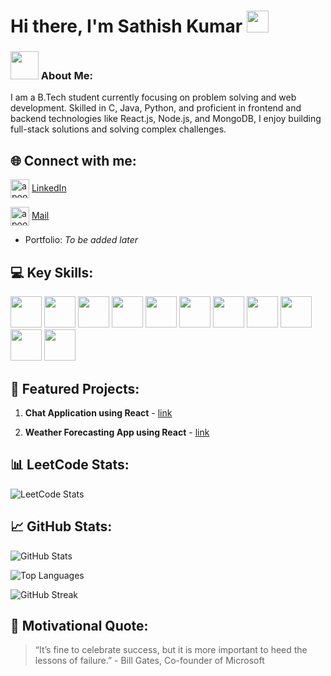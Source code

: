 # Hi there, I'm Sathish Kumar <img src="https://github.com/TheDudeThatCode/TheDudeThatCode/blob/master/Assets/Hi.gif" width="35" />

### <img src="https://github.com/TheDudeThatCode/TheDudeThatCode/blob/master/Assets/Developer.gif" width="45" /> About Me:
I am a B.Tech student currently focusing on problem solving and web development. Skilled in C, Java, Python, and proficient in frontend and backend technologies like React.js, Node.js, and MongoDB, I enjoy building full-stack solutions and solving complex challenges.

## 🌐 Connect with me:
<a href="https://www.linkedin.com/in/sathish-kumar2004" target="_blank"><img align="center" src="https://static.vecteezy.com/system/resources/previews/016/716/470/non_2x/linkedin-icon-free-png.png" alt="apoorvtyagi" height="30" width="30" /></a>&nbsp;[LinkedIn](https://www.linkedin.com/in/sathish-kumar2004)

<a href="mailto:sathishkumarvk227@gmail.com" target="_blank"><img align="center" src="https://img.icons8.com/color/48/gmail-new.png" alt="apoorvtyagi" height="30" width="30" /></a>&nbsp;[Mail](mailto:sathishkumarvk227@gmail.com)

- Portfolio: *To be added later*

## 💻 Key Skills:
<img height="50" width="50" src="https://img.icons8.com/color/48/000000/c-programming.png" /> <img height="50" width="50" src="https://img.icons8.com/color/48/000000/java-coffee-cup-logo.png" /> <img height="50" width="50" src="https://img.icons8.com/color/48/000000/python.png" /> <img height="50" width="50" src="https://img.icons8.com/color/48/000000/html-5.png" /> <img height="50" width="50" src="https://img.icons8.com/color/48/000000/css3.png" /> <img height="50" width="50" src="https://img.icons8.com/color/48/000000/sass.png"/> <img height="50" width="50" src="https://img.icons8.com/color/48/000000/bootstrap.png" /> <img height="50" width="50" src="https://img.icons8.com/color/48/000000/javascript.png"/> <img height="50" width="50" src="https://img.icons8.com/color/48/000000/react-native.png"/> <img height="50" width="50" src="https://img.icons8.com/color/48/000000/nodejs.png"/> <img height="50" width="50" src="https://img.icons8.com/color/48/000000/mongodb.png"/>

## 🚀 Featured Projects:
1. **Chat Application using React** - [link](https://github.com/SathishKumar-2004/React-Chat-App.git)

2. **Weather Forecasting App using React** - [ link](https://github.com/SathishKumar-2004/Weather-Forecasting-app.git)

## 📊 LeetCode Stats:
![LeetCode Stats](https://leetcard.jacoblin.cool/SathishKumar2004?theme=dark&font=Adamina&ext=heatmap)

## 📈 GitHub Stats:
![GitHub Stats](https://github-readme-stats.vercel.app/api?username=SathishKumar-2004&show_icons=true&title_color=ffc857hide_border=true&count_private=true&theme=dark)

![Top Languages](https://github-readme-stats.vercel.app/api/top-langs/?username=SathishKumar-2004&hide_border=true&theme=dark)

![GitHub Streak](https://github-readme-streak-stats.herokuapp.com/?user=SathishKumar-2004&theme=dark)

## 💬 Motivational Quote:
> “It’s fine to celebrate success, but it is more important to heed the lessons of failure.” - Bill Gates, Co-founder of Microsoft
